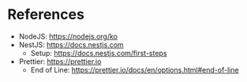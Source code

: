 # References

- NodeJS: https://nodejs.org/ko
- NestJS: https://docs.nestjs.com
  - Setup: https://docs.nestjs.com/first-steps
- Prettier: https://prettier.io
  - End of Line: https://prettier.io/docs/en/options.html#end-of-line
